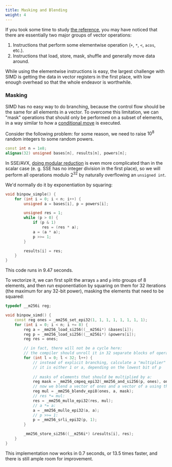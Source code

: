 ```yaml
---
title: Masking and Blending
weight: 4
---
```


If you took some time to study [the reference](https://software.intel.com/sites/landingpage/IntrinsicsGuide), you may have noticed that there are essentially two major groups of vector operations:

1. Instructions that perform some elementwise operation (`+`, `*`, `<`, `acos`, etc.).
2. Instructions that load, store, mask, shuffle and generally move data around.

While using the elementwise instructions is easy, the largest challenge with SIMD is getting the data in vector registers in the first place, with low enough overhead so that the whole endeavor is worthwhile.

### Masking

SIMD has no easy way to do branching, because the control flow should be the same for all elements in a vector. To overcome this limitation, we can "mask" operations that should only be performed on a subset of elements, in a way similar to how a [conditional move](/hpc/analyzing-performance/assembly) is executed.

Consider the following problem: for some reason, we need to raise $10^8$ random integers to some random powers.

```c++
const int n = 1e8;
alignas(32) unsigned bases[n], results[n], powers[n];
```

In SSE/AVX, [doing modular reduction](/hpc/arithmetic/integer) is even more complicated than in the scalar case (e. g. SSE has no integer division in the first place), so we will perform all operations modulo $2^{32}$ by naturally overflowing an `unsigned int`.

We'd normally do it by exponentiation by squaring:

```c++
void binpow_simple() {
    for (int i = 0; i < n; i++) {
        unsigned a = bases[i], p = powers[i];

        unsigned res = 1;
        while (p > 0) {
            if (p & 1)
                res = (res * a);
            a = (a * a);
            p >>= 1;
        }

        results[i] = res;
    }
}
```

This code runs in 9.47 seconds.

To vectorize it, we can first split the arrays `a` and `p` into groups of 8 elements, and then run exponentiation by squaring on them for 32 iterations (the maximum for any 32-bit power), masking the elements that need to be squared:

```c++
typedef __m256i reg;

void binpow_simd() {
    const reg ones = _mm256_set_epi32(1, 1, 1, 1, 1, 1, 1, 1);
    for (int i = 0; i < n; i += 8) {
        reg a = _mm256_load_si256((__m256i*) &bases[i]);
        reg p = _mm256_load_si256((__m256i*) &powers[i]);
        reg res = ones;

        // in fact, there will not be a cycle here:
        // the compiler should unroll it in 32 separate blocks of operations
        for (int l = 0; l < 32; l++) {
            // instead of explicit branching, calculate a "multiplier" for every element:
            // it is either 1 or a, depending on the lowest bit of p
            
            // masks of elements that should be multiplied by a:
            reg mask = _mm256_cmpeq_epi32(_mm256_and_si256(p, ones), ones);
            // now we blend a vector of ones and a vector of a using this mask:
            reg mul = _mm256_blendv_epi8(ones, a, mask);
            // res *= mul:
            res = _mm256_mullo_epi32(res, mul);
            // a *= a:
            a = _mm256_mullo_epi32(a, a);
            // p >>= 1:
            p = _mm256_srli_epi32(p, 1);
        }

        _mm256_store_si256((__m256i*) &results[i], res);
    }
}
```

This implementation now works in 0.7 seconds, or 13.5 times faster, and there is still ample room for improvement.

<!-- (a[i] < 50) loop from /hpc/pipelining/branchless/ -->

<!-- some example of maskmov (searching for a value) -->
